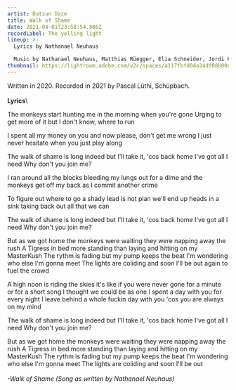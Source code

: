 ```yaml
---
artist: Datzun Daze
title: Walk of Shame
date: 2021-04-01T23:58:54.806Z
recordLabel: The yelling light
lineup: >-
  Lyrics by Nathanael Neuhaus

  Music by Nathanael Neuhaus, Matthias Rüegger, Elia Schneider, Jordi Pürro, Marius Gruber, Maurin Pürro
thumbnail: https://lightroom.adobe.com/v2c/spaces/a117fbfd04a24df08b00dc7343422215/assets/38da59b0c4ce4c8c9a89e1eb8ddb0170/revisions/56967e6fe9b846a9ae0996f9eaaf9b7f/renditions/812465fcad902888a82c42487c9ed757
---
```

Written in 2020. Recorded in 2021 by Pascal Lüthi, Schüpbach.\
\
**Lyrics**\

The monkeys start hunting me 
in the morning when you're gone 
Urging to get more of it 
but I don't know, where to run 

I spent all my money on you 
and now please, don't get me wrong 
I just never hesitate 
when you just play along 

The walk of shame is long indeed 
but I'll take it, 'cos back home I've got all I need 
Why don't you join me? 

I ran around all the blocks 
bleeding my lungs out for a dime 
and the monkeys get off my back 
as I commit another crime 

To figure out where to go 
a shady lead is not plan
we'll end up heads in a sink 
taking back out all that we can

The walk of shame is long indeed 
but I'll take it, 'cos back home I've got all I need 
Why don't you join me? 

But as we got home
the monkeys were waiting 
they were napping away the rush
A Tigress in bed 
more standing than laying 
and hitting on my MasterKush 
The rythm is fading but my pump keeps the beat 
I'm wondering who else I'm gonna meet 
The lights are coliding and soon I'll be out
again to fuel the crowd

A high noon is riding the skies 
it's like if you were never gone
for a minute or for a short song
I thought we could be as one 
I spent a day with you 
for every night I leave behind 
a whole fuckin day with you
 'cos you are always on my mind 

The walk of shame is long indeed 
but I'll take it, 'cos back home I've got all I need 
Why don't you join me? 

But as we got home
the monkeys were waiting 
they were napping away the rush
A Tigress in bed 
more standing than laying 
and hitting on my MasterKush 
The rythm is fading but my pump keeps the beat 
I'm wondering who else I'm gonna meet 
The lights are coliding and soon I'll be out\
\
*\-Walk of Shame (Song as written by Nathanael Neuhaus)*